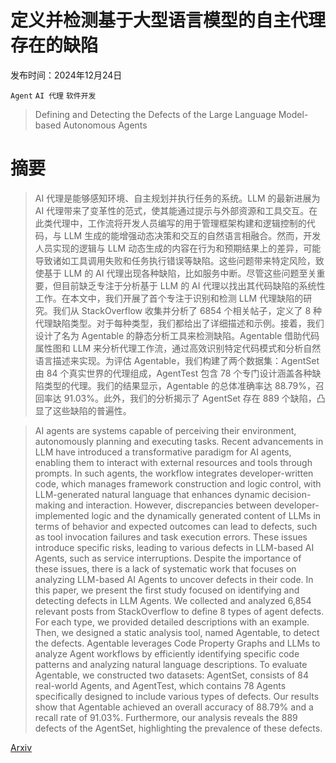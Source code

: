 # 定义并检测基于大型语言模型的自主代理存在的缺陷

发布时间：2024年12月24日

`Agent` `AI 代理` `软件开发`

> Defining and Detecting the Defects of the Large Language Model-based Autonomous Agents

# 摘要

> AI 代理是能够感知环境、自主规划并执行任务的系统。LLM 的最新进展为 AI 代理带来了变革性的范式，使其能通过提示与外部资源和工具交互。在此类代理中，工作流将开发人员编写的用于管理框架构建和逻辑控制的代码，与 LLM 生成的能增强动态决策和交互的自然语言相融合。然而，开发人员实现的逻辑与 LLM 动态生成的内容在行为和预期结果上的差异，可能导致诸如工具调用失败和任务执行错误等缺陷。这些问题带来特定风险，致使基于 LLM 的 AI 代理出现各种缺陷，比如服务中断。尽管这些问题至关重要，但目前缺乏专注于分析基于 LLM 的 AI 代理以找出其代码缺陷的系统性工作。在本文中，我们开展了首个专注于识别和检测 LLM 代理缺陷的研究。我们从 StackOverflow 收集并分析了 6854 个相关帖子，定义了 8 种代理缺陷类型。对于每种类型，我们都给出了详细描述和示例。接着，我们设计了名为 Agentable 的静态分析工具来检测缺陷。Agentable 借助代码属性图和 LLM 来分析代理工作流，通过高效识别特定代码模式和分析自然语言描述来实现。为评估 Agentable，我们构建了两个数据集：AgentSet 由 84 个真实世界的代理组成，AgentTest 包含 78 个专门设计涵盖各种缺陷类型的代理。我们的结果显示，Agentable 的总体准确率达 88.79%，召回率达 91.03%。此外，我们的分析揭示了 AgentSet 存在 889 个缺陷，凸显了这些缺陷的普遍性。

> AI agents are systems capable of perceiving their environment, autonomously planning and executing tasks. Recent advancements in LLM have introduced a transformative paradigm for AI agents, enabling them to interact with external resources and tools through prompts. In such agents, the workflow integrates developer-written code, which manages framework construction and logic control, with LLM-generated natural language that enhances dynamic decision-making and interaction. However, discrepancies between developer-implemented logic and the dynamically generated content of LLMs in terms of behavior and expected outcomes can lead to defects, such as tool invocation failures and task execution errors. These issues introduce specific risks, leading to various defects in LLM-based AI Agents, such as service interruptions. Despite the importance of these issues, there is a lack of systematic work that focuses on analyzing LLM-based AI Agents to uncover defects in their code. In this paper, we present the first study focused on identifying and detecting defects in LLM Agents. We collected and analyzed 6,854 relevant posts from StackOverflow to define 8 types of agent defects. For each type, we provided detailed descriptions with an example. Then, we designed a static analysis tool, named Agentable, to detect the defects. Agentable leverages Code Property Graphs and LLMs to analyze Agent workflows by efficiently identifying specific code patterns and analyzing natural language descriptions. To evaluate Agentable, we constructed two datasets: AgentSet, consists of 84 real-world Agents, and AgentTest, which contains 78 Agents specifically designed to include various types of defects. Our results show that Agentable achieved an overall accuracy of 88.79% and a recall rate of 91.03%. Furthermore, our analysis reveals the 889 defects of the AgentSet, highlighting the prevalence of these defects.

[Arxiv](https://arxiv.org/abs/2412.18371)